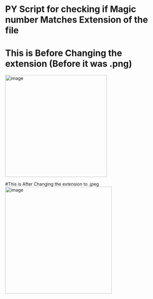 # PY Script for checking if Magic number Matches Extension of the file

# This is Before Changing the extension (Before it was .png) 
<img width="327" alt="image" src="https://github.com/user-attachments/assets/59070848-1d7b-4131-bb02-c6278afdeba5" />

#This is After Changing the extension to .jpeg
<img width="343" alt="image" src="https://github.com/user-attachments/assets/8e53d86a-332d-4c66-ae4c-d78809abb1c5" />

